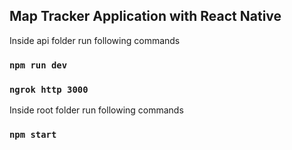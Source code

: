 Map Tracker Application with React Native
--------------------------------
Inside api folder run following commands  
### `npm run dev`
### `ngrok http 3000`

Inside root folder run following commands
### `npm start`
